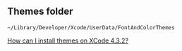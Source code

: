 ## Themes folder

```
~/Library/Developer/Xcode/UserData/FontAndColorThemes
```

[How can I install themes on XCode 4.3.2?](https://stackoverflow.com/questions/10172336/how-can-i-install-themes-on-xcode-4-3-2)
